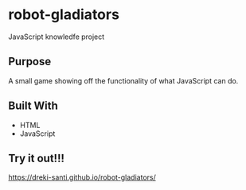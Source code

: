 # robot-gladiators
JavaScript knowledfe project

## Purpose
A small game showing off the functionality of what JavaScript can do.

## Built With
- HTML
- JavaScript

## Try it out!!!
https://dreki-santi.github.io/robot-gladiators/

